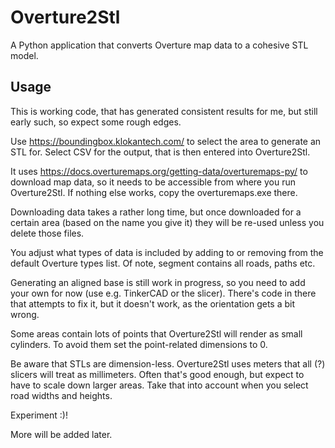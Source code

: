 # Overture2Stl

A Python application that converts Overture map data to a cohesive STL model.

## Usage

This is working code, that has generated consistent results for me, but still early such, so expect some rough edges.

Use https://boundingbox.klokantech.com/ to select the area to generate an STL for. Select CSV for the output, that is then entered into Overture2Stl.

It uses https://docs.overturemaps.org/getting-data/overturemaps-py/ to download map data, so it needs to be accessible from where you run Overture2Stl. If nothing else works, copy the overturemaps.exe there.

Downloading data takes a rather long time, but once downloaded for a certain area (based on the name you give it) they will be re-used unless you delete those files.

You adjust what types of data is included by adding to or removing from the default Overture types list. Of note, segment contains all roads, paths etc.

Generating an aligned base is still work in progress, so you need to add your own for now (use e.g. TinkerCAD or the slicer). There's code in there that attempts to fix it, but it doesn't work, as the orientation gets a bit wrong.

Some areas contain lots of points that Overture2Stl will render as small cylinders. To avoid them set the point-related dimensions to 0.

Be aware that STLs are dimension-less. Overture2Stl uses meters that all (?) slicers will treat as millimeters. Often that's good enough, but expect to have to scale down larger areas. Take that into account when you select road widths and heights.

Experiment :)!

More will be added later.
